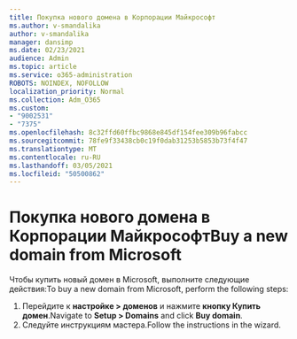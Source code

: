 ```yaml
---
title: Покупка нового домена в Корпорации Майкрософт
ms.author: v-smandalika
author: v-smandalika
manager: dansimp
ms.date: 02/23/2021
audience: Admin
ms.topic: article
ms.service: o365-administration
ROBOTS: NOINDEX, NOFOLLOW
localization_priority: Normal
ms.collection: Adm_O365
ms.custom:
- "9002531"
- "7375"
ms.openlocfilehash: 8c32ffd60ffbc9868e845df154fee309b96fabcc
ms.sourcegitcommit: 78fe9f33438cb0c19f0dab31253b5853b73f4f47
ms.translationtype: MT
ms.contentlocale: ru-RU
ms.lasthandoff: 03/05/2021
ms.locfileid: "50500862"
---
```

# <a name="buy-a-new-domain-from-microsoft"></a><span data-ttu-id="f1981-102">Покупка нового домена в Корпорации Майкрософт</span><span class="sxs-lookup"><span data-stu-id="f1981-102">Buy a new domain from Microsoft</span></span>

<span data-ttu-id="f1981-103">Чтобы купить новый домен в Microsoft, выполните следующие действия:</span><span class="sxs-lookup"><span data-stu-id="f1981-103">To buy a new domain from Microsoft, perform the following steps:</span></span>

1. <span data-ttu-id="f1981-104">Перейдите к **настройке > доменов** и нажмите **кнопку Купить домен**.</span><span class="sxs-lookup"><span data-stu-id="f1981-104">Navigate to **Setup > Domains** and click **Buy domain**.</span></span> 
2. <span data-ttu-id="f1981-105">Следуйте инструкциям мастера.</span><span class="sxs-lookup"><span data-stu-id="f1981-105">Follow the instructions in the wizard.</span></span>